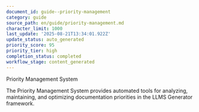 ```yaml
---
document_id: guide--priority-management
category: guide
source_path: en/guide/priority-management.md
character_limit: 1000
last_update: '2025-08-21T13:34:01.922Z'
update_status: auto_generated
priority_score: 95
priority_tier: high
completion_status: completed
workflow_stage: content_generated
---
```

Priority Management System

The Priority Management System provides automated tools for analyzing, maintaining, and optimizing documentation priorities in the LLMS Generator framework.

